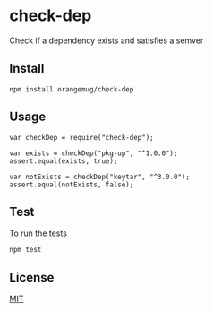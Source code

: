 # check-dep
Check if a dependency exists and satisfies a semver


## Install

    npm install orangemug/check-dep


## Usage

    var checkDep = require("check-dep");

    var exists = checkDep("pkg-up", "^1.0.0");
    assert.equal(exists, true);

    var notExists = checkDep("keytar", "^3.0.0");
    assert.equal(notExists, false);


## Test
To run the tests

    npm test


## License
[MIT](LICENSE)
